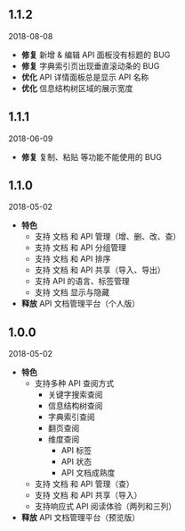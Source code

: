 ## 1.1.2

2018-08-08

- **修复** 新增 & 编辑 API 面板没有标题的 BUG
- **修复** 字典索引页出现垂直滚动条的 BUG
- **优化** API 详情面板总是显示 API 名称
- **优化** 信息结构树区域的展示宽度

## 1.1.1

2018-06-09

- **修复** 复制、粘贴 等功能不能使用的 BUG

## 1.1.0

2018-05-02

- **特色**
  - 支持 文档 和 API 管理（增、删、改、查）
  - 支持 文档 和 API 分组管理
  - 支持 文档 和 API 排序
  - 支持 文档 和 API 共享（导入、导出）
  - 支持 API 的语言、标签管理
  - 支持 文档 显示与隐藏
- **释放** API 文档管理平台（个人版）

## 1.0.0

2018-05-02

- **特色**
  - 支持多种 API 查阅方式
    - 关键字搜索查阅
    - 信息结构树查阅
    - 字典索引查阅
    - 翻页查阅
    - 维度查阅
      - API 标签
      - API 状态
      - API 文档成熟度
  - 支持 文档 和 API 管理（查）
  - 支持 文档 和 API 共享（导入）
  - 支持响应式 API 阅读体验（两列和三列）
- **释放** API 文档管理平台（预览版）
